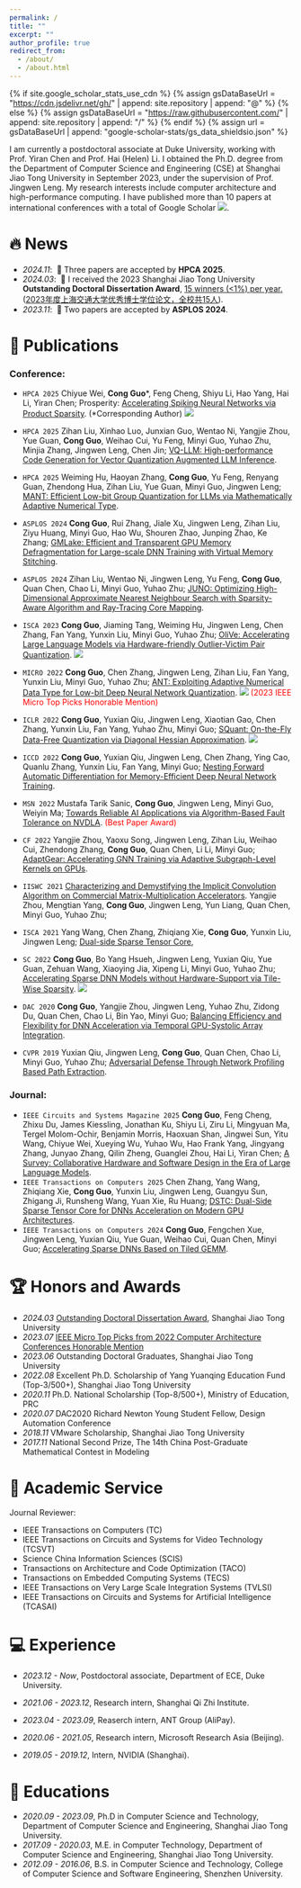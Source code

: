 ```yaml
---
permalink: /
title: ""
excerpt: ""
author_profile: true
redirect_from: 
  - /about/
  - /about.html
---
```


<style>
.comment{
    background: white;
    color: #BD2A2E;
    font-size: 12px;
    padding: 1px 5px 1px 5px;
    border-radius: 0px;
    float: left;
    font-weight: bold;
}
</style>

<span class='anchor' id='about-me'></span>

{% if site.google_scholar_stats_use_cdn %}
{% assign gsDataBaseUrl = "https://cdn.jsdelivr.net/gh/" | append: site.repository | append: "@" %}
{% else %}
{% assign gsDataBaseUrl = "https://raw.githubusercontent.com/" | append: site.repository | append: "/" %}
{% endif %}
{% assign url = gsDataBaseUrl | append: "google-scholar-stats/gs_data_shieldsio.json" %}


I am currently a postdoctoral associate at Duke University, working with Prof. Yiran Chen and Prof. Hai (Helen) Li. I obtained the Ph.D. degree from the Department of Computer Science and Engineering (CSE) at Shanghai Jiao Tong University in September 2023, under the supervision of Prof. Jingwen Leng. My research interests include computer architecture and high-performance computing. I have published more than 10 papers at international conferences with a total of  Google Scholar <a href='https://scholar.google.com/citations?user=sp5VwJoAAAAJ'><img src="https://img.shields.io/endpoint?url={{ url | url_encode }}&logo=Google%20Scholar&labelColor=f6f6f6&color=9cf&style=flat&label=citations"></a>. 


# 🔥 News
- *2024.11*: &nbsp;🎉  Three papers are accepted by **HPCA 2025**.
- *2024.03*: &nbsp;🎉  I received the 2023 Shanghai Jiao Tong University **Outstanding Doctoral Dissertation Award**, [15 winners (<1%) per year.](https://www.gs.sjtu.edu.cn/yxbslw) ([2023年度上海交通大学优秀博士学位论文，全校共15人](https://www.gs.sjtu.edu.cn/yxbslw)).
- *2023.11*: &nbsp;🎉  Two papers are accepted by **ASPLOS 2024**.
  
# 📝 Publications 
### Conference:
- ``HPCA 2025`` Chiyue Wei, **Cong Guo**\*, Feng Cheng, Shiyu Li, Hao Yang, Hai Li, Yiran Chen; Prosperity: [Accelerating Spiking Neural Networks via Product Sparsity](https://arxiv.org/abs/2503.03379). (\*Corresponding Author)
[![](https://img.shields.io/github/stars/dubcyfor3/Prosperity?style=social&label=Code+Stars)](https://github.com/dubcyfor3/Prosperity)
- ``HPCA 2025`` Zihan Liu, Xinhao Luo, Junxian Guo, Wentao Ni, Yangjie Zhou, Yue Guan, **Cong Guo**, Weihao Cui, Yu Feng, Minyi Guo, Yuhao Zhu, Minjia Zhang, Jingwen Leng, Chen Jin; [VQ-LLM: High-performance Code Generation for Vector Quantization Augmented LLM Inference](https://arxiv.org/abs/2503.02236). 
- ``HPCA 2025`` Weiming Hu, Haoyan Zhang, **Cong Guo**, Yu Feng, Renyang Guan, Zhendong Hua, Zihan Liu, Yue Guan, Minyi Guo, Jingwen Leng; [MANT: Efficient Low-bit Group Quantization for LLMs via Mathematically Adaptive Numerical Type](https://arxiv.org/abs/2502.18755).
- ``ASPLOS 2024`` **Cong Guo**, Rui Zhang, Jiale Xu, Jingwen Leng, Zihan Liu, Ziyu Huang, Minyi Guo, Hao Wu, Shouren Zhao, Junping Zhao, Ke Zhang; [GMLake: Efficient and Transparent GPU Memory Defragmentation for Large-scale DNN Training with Virtual Memory Stitching](https://arxiv.org/abs/2401.08156). 
- ``ASPLOS 2024`` Zihan Liu, Wentao Ni, Jingwen Leng, Yu Feng, **Cong Guo**, Quan Chen, Chao Li, Minyi Guo, Yuhao Zhu; [JUNO: Optimizing High-Dimensional Approximate Nearest Neighbour Search with Sparsity-Aware Algorithm and Ray-Tracing Core Mapping](https://arxiv.org/abs/2312.01712). 
- ``ISCA 2023`` **Cong Guo**, Jiaming Tang, Weiming Hu, Jingwen Leng, Chen Zhang, Fan Yang, Yunxin Liu, Minyi Guo, Yuhao Zhu; [OliVe: Accelerating Large Language Models via Hardware-friendly Outlier-Victim Pair Quantization](https://arxiv.org/abs/2304.07493). 
[![](https://img.shields.io/github/stars/clevercool/ANT-Quantization?style=social&label=Code+Stars)](https://github.com/clevercool/ANT-Quantization)
- ``MICRO 2022`` **Cong Guo**, Chen Zhang, Jingwen Leng, Zihan Liu, Fan Yang, Yunxin Liu, Minyi Guo, Yuhao Zhu; [ANT: Exploiting Adaptive Numerical Data Type for Low-bit Deep Neural Network Quantization](https://arxiv.org/abs/2208.14286). [![](https://img.shields.io/github/stars/clevercool/ANT-Quantization?style=social&label=Code+Stars)](https://github.com/clevercool/ANT-Quantization) <span style="color:red">(2023 IEEE Micro Top Picks Honorable Mention)</span> 

- ``ICLR 2022`` **Cong Guo**, Yuxian Qiu, Jingwen Leng, Xiaotian Gao, Chen Zhang, Yunxin Liu, Fan Yang, Yuhao Zhu, Minyi Guo; [SQuant: On-the-Fly Data-Free Quantization via Diagonal Hessian Approximation](https://arxiv.org/abs/2202.07471). [![](https://img.shields.io/github/stars/clevercool/SQuant?style=social&label=Code+Stars)](https://github.com/clevercool/SQuant)
- ``ICCD 2022`` **Cong Guo**, Yuxian Qiu, Jingwen Leng, Chen Zhang, Ying Cao, Quanlu Zhang, Yunxin Liu, Fan Yang, Minyi Guo; [Nesting Forward Automatic Differentiation for Memory-Efficient Deep Neural Network Training](https://arxiv.org/abs/2209.10778). 
- ``MSN 2022`` Mustafa Tarik Sanic, **Cong Guo**, Jingwen Leng, Minyi Guo, Weiyin Ma;   [Towards Reliable AI Applications via Algorithm-Based Fault Tolerance on NVDLA](https://www.computer.org/csdl/proceedings-article/msn/2022/645700a736/1LUtObKmgko). <span style="color:red">(Best Paper Award)</span>  
- ``CF 2022`` Yangjie Zhou, Yaoxu Song, Jingwen Leng, Zihan Liu, Weihao Cui, Zhendong Zhang, **Cong Guo**, Quan Chen, Li Li, Minyi Guo;   [AdaptGear: Accelerating GNN Training via Adaptive Subgraph-Level Kernels on GPUs](https://arxiv.org/abs/2305.17408). 
- ``IISWC 2021`` [Characterizing and Demystifying the Implicit Convolution Algorithm on Commercial Matrix-Multiplication Accelerators](https://arxiv.org/abs/2110.03901). Yangjie Zhou, Mengtian Yang, **Cong Guo**, Jingwen Leng, Yun Liang, Quan Chen, Minyi Guo, Yuhao Zhu;
- ``ISCA 2021`` Yang Wang, Chen Zhang, Zhiqiang Xie, **Cong Guo**, Yunxin Liu, Jingwen Leng; [Dual-side Sparse Tensor Core](https://arxiv.org/abs/2105.09564), 
- ``SC 2022`` **Cong Guo**, Bo Yang Hsueh, Jingwen Leng, Yuxian Qiu, Yue Guan, Zehuan Wang, Xiaoying Jia, Xipeng Li, Minyi Guo, Yuhao Zhu; [Accelerating Sparse DNN Models without Hardware-Support via Tile-Wise Sparsity](https://arxiv.org/abs/2008.13006).  [![](https://img.shields.io/github/stars/clevercool/TileSparsity?style=social&label=Code+Stars)](https://github.com/clevercool/TileSparsity)
- ``DAC 2020``  **Cong Guo**, Yangjie Zhou, Jingwen Leng, Yuhao Zhu, Zidong Du, Quan Chen, Chao Li, Bin Yao, Minyi Guo; [Balancing Efficiency and Flexibility for DNN Acceleration via Temporal GPU-Systolic Array Integration](https://arxiv.org/abs/2002.08326).
- `CVPR 2019` Yuxian Qiu, Jingwen Leng, **Cong Guo**, Quan Chen, Chao Li, Minyi Guo, Yuhao Zhu; [Adversarial Defense Through Network Profiling Based Path Extraction](https://openaccess.thecvf.com/content_CVPR_2019/html/Qiu_Adversarial_Defense_Through_Network_Profiling_Based_Path_Extraction_CVPR_2019_paper.html). 

### Journal:
 
- ``IEEE Circuits and Systems Magazine 2025`` **Cong Guo**, Feng Cheng, Zhixu Du, James Kiessling, Jonathan Ku, Shiyu Li, Ziru Li, Mingyuan Ma, Tergel Molom-Ochir, Benjamin Morris, Haoxuan Shan, Jingwei Sun, Yitu Wang, Chiyue Wei, Xueying Wu, Yuhao Wu, Hao Frank Yang, Jingyang Zhang, Junyao Zhang, Qilin Zheng, Guanglei Zhou, Hai Li, Yiran Chen; [A Survey: Collaborative Hardware and Software Design in the Era of Large Language Models](https://ieeexplore.ieee.org/abstract/document/10876858). 
- ``IEEE Transactions on Computers 2025`` Chen Zhang, Yang Wang, Zhiqiang Xie, **Cong Guo**, Yunxin Liu, Jingwen Leng, Guangyu Sun, Zhigang Ji, Runsheng Wang, Yuan Xie, Ru Huang; [DSTC: Dual-Side Sparse Tensor Core for DNNs Acceleration on Modern GPU Architectures](https://ieeexplore.ieee.org/abstract/document/10709841).
- ``IEEE Transactions on Computers 2024``  **Cong Guo**, Fengchen Xue, Jingwen Leng, Yuxian Qiu, Yue Guan, Weihao Cui, Quan Chen, Minyi Guo; [Accelerating Sparse DNNs Based on Tiled GEMM](https://arxiv.org/abs/2402.10876).

<!-- [**Project**](https://scholar.google.com/citations?view_op=view_citation&hl=zh-CN&user=DhtAFkwAAAAJ&citation_for_view=DhtAFkwAAAAJ:ALROH1vI_8AC) <strong><span class='show_paper_citations' data='DhtAFkwAAAAJ:ALROH1vI_8AC'></span></strong>
- Lorem ipsum dolor sit amet, consectetur adipiscing elit. Vivamus ornare aliquet ipsum, ac tempus justo dapibus sit amet. 
</div>
</div>

- [Lorem ipsum dolor sit amet, consectetur adipiscing elit. Vivamus ornare aliquet ipsum, ac tempus justo dapibus sit amet](https://github.com), A, B, C, **CVPR 2020** -->

# 🏆 Honors and Awards
<!-- - *2024.05* [OlympusMons Awards 2023](https://e.huawei.com/en/topic/storage/olympus-mons-awards-2023) -->
- *2024.03* [Outstanding Doctoral Dissertation Award](https://www.gs.sjtu.edu.cn/yxbslw), Shanghai Jiao Tong University
- *2023.07* [IEEE Micro Top Picks from 2022 Computer Architecture Conferences Honorable Mention](https://www.computer.org/csdl/magazine/mi/2023/04/10167515/1OjMSZbXMas)
- *2023.06* Outstanding Doctoral Graduates, Shanghai Jiao Tong University
- *2022.08* Excellent Ph.D. Scholarship of Yang Yuanqing Education Fund (Top-3/500+), Shanghai Jiao Tong University
- *2020.11* Ph.D. National Scholarship (Top-8/500+), Ministry of Education, PRC
- *2020.07* DAC2020 Richard Newton Young Student Fellow, Design Automation Conference    
- *2018.11* VMware Scholarship, Shanghai Jiao Tong University
- *2017.11* National Second Prize, The 14th China Post-Graduate Mathematical Contest in Modeling

# 👔 Academic Service
Journal Reviewer:
 - IEEE Transactions on Computers (TC)
 - IEEE Transactions on Circuits and Systems for Video Technology (TCSVT)
 - Science China Information Sciences (SCIS)
 - Transactions on Architecture and Code Optimization (TACO)
 - Transactions on Embedded Computing Systems (TECS)
 - IEEE Transactions on Very Large Scale Integration Systems (TVLSI)
 - IEEE Transactions on Circuits and Systems for Artificial Intelligence (TCASAI)

# 💻 Experience

- *2023.12 - Now*, Postdoctoral associate, Department of ECE, Duke University.

- *2021.06 - 2023.12*, Research intern, Shanghai Qi Zhi Institute.
  
- *2023.04 - 2023.09*, Reaserch intern, ANT Group (AliPay).

- *2020.06 - 2021.05*, Research intern, Microsoft Research Asia (Beijing).
  
- *2019.05 - 2019.12*, Intern, NVIDIA (Shanghai).
  
<!-- - Project 1: Design a Dual-side Sparse Tensor Core to support dual-side sparse matrix multiplication. Published in ISCA 2021.
- Project 2: Design a low-precision cache compression approach for accelerating DNN training and inference. Published in
ICCD 2022.
- Project 3: Design a new adaptive numerical data type for low-bit DNN quantization. Published in Micro 2022.
- Project 4: Design an on-the-fly data-free quantization method to significantly improve the model accuracy and accelerate the quantization processing. Published in ICLR 2022. -->
  
  
<!-- - Intern: NVIDIA (Shanghai) May 2019 - Dec. 2019
  - Design a structured sparse pruning method according to the characteristics of the neural network;
  - Efficiently implements the structured pruning method on the GPU Tensor Core to accelerate the inference stage of the neural network. Published in SC 2020. -->
  

# 📖 Educations
- *2020.09 - 2023.09*, Ph.D in Computer Science and Technology, Department of Computer Science and Engineering, Shanghai Jiao Tong University.
- *2017.09 - 2020.03*, M.E. in Computer Technology, Department of Computer Science and Engineering, Shanghai Jiao Tong University.
- *2012.09 - 2016.06*, B.S. in Computer Science and Technology, College of Computer Science and Software Engineering, Shenzhen University.


<!-- # 💬 Invited Talks
- *2021.06*, Lorem ipsum dolor sit amet, consectetur adipiscing elit. Vivamus ornare aliquet ipsum, ac tempus justo dapibus sit amet. 
- *2021.03*, Lorem ipsum dolor sit amet, consectetur adipiscing elit. Vivamus ornare aliquet ipsum, ac tempus justo dapibus sit amet.  \| [\[video\]](https://github.com/) -->
